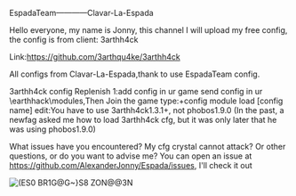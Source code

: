 EspadaTeam————Clavar-La-Espada

Hello everyone, my name is Jonny, this channel I will 
upload my free config, the config is from client: 3arthh4ck

Link:https://github.com/3arthqu4ke/3arthh4ck

All configs from Clavar-La-Espada,thank to use EspadaTeam config.

3arthh4ck config Replenish
1:add config in ur game
send config in ur \earthhack\modules,Then Join the game
type:+config module load [config name]
edit:You have to use 3arthh4ck1.3.1+, not phobos1.9.0
(In the past, a newfag asked me how to load 3arthh4ck cfg, but it was only later that he was using phobos1.9.0)

What issues have you encountered? My cfg crystal cannot attack? 
Or other questions, or do you want to advise me? 
You can open an issue at https://github.com/AlexanderJonny/Espada/issues, I'll check it out

![(ES0 BR1G@G~}S8 ZON@@3N](https://user-images.githubusercontent.com/92873946/190482529-dcde6cef-b557-479a-a4c7-85a7aaa3458e.png)
